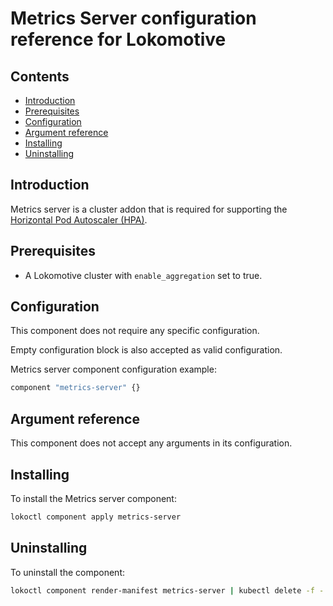 # Metrics Server configuration reference for Lokomotive

## Contents

* [Introduction](#introduction)
* [Prerequisites](#prerequisites)
* [Configuration](#configuration)
* [Argument reference](#argument-reference)
* [Installing](#installing)
* [Uninstalling](#uninstalling)

## Introduction

Metrics server is a cluster addon that is required for supporting the [Horizontal Pod Autoscaler
(HPA)](https://kubernetes.io/docs/tasks/run-application/horizontal-pod-autoscale/).

## Prerequisites

* A Lokomotive cluster with `enable_aggregation` set to true.

## Configuration

This component does not require any specific configuration.

Empty configuration block is also accepted as valid configuration.

Metrics server component configuration example:

```tf
component "metrics-server" {}
```

## Argument reference

This component does not accept any arguments in its configuration.

## Installing

To install the Metrics server component:

```bash
lokoctl component apply metrics-server
```

## Uninstalling

To uninstall the component:

```bash
lokoctl component render-manifest metrics-server | kubectl delete -f -
```

